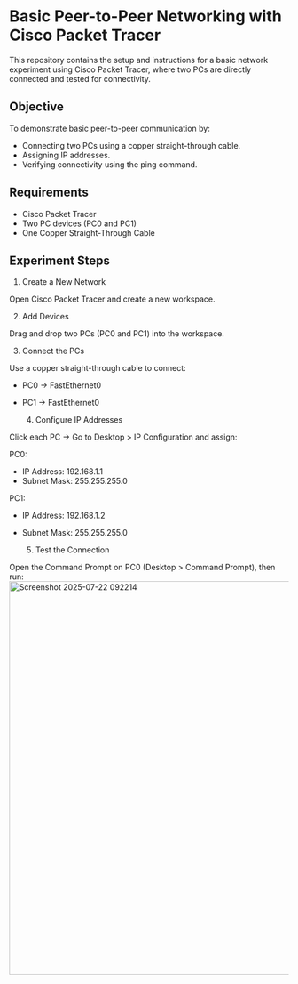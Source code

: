 # Basic Peer-to-Peer Networking with Cisco Packet Tracer

This repository contains the setup and instructions for a basic network experiment using Cisco Packet Tracer, where two PCs are directly connected and tested for connectivity.

## Objective

To demonstrate basic peer-to-peer communication by:
- Connecting two PCs using a copper straight-through cable.
- Assigning IP addresses.
- Verifying connectivity using the ping command.

## Requirements
- Cisco Packet Tracer
- Two PC devices (PC0 and PC1)
- One Copper Straight-Through Cable

## Experiment Steps
   1. Create a New Network

Open Cisco Packet Tracer and create a new workspace.

   2. Add Devices

Drag and drop two PCs (PC0 and PC1) into the workspace.

   3. Connect the PCs

Use a copper straight-through cable to connect:
- PC0 → FastEthernet0
- PC1 → FastEthernet0

   4. Configure IP Addresses

Click each PC → Go to Desktop > IP Configuration and assign:

PC0:
- IP Address: 192.168.1.1
- Subnet Mask: 255.255.255.0

PC1:
- IP Address: 192.168.1.2
- Subnet Mask: 255.255.255.0

   5. Test the Connection

Open the Command Prompt on PC0 (Desktop > Command Prompt), then run:
<img width="1365" height="708" alt="Screenshot 2025-07-22 092214" src="https://github.com/user-attachments/assets/75fde8e3-01df-4bc6-b9e6-5981cbc09737" />

